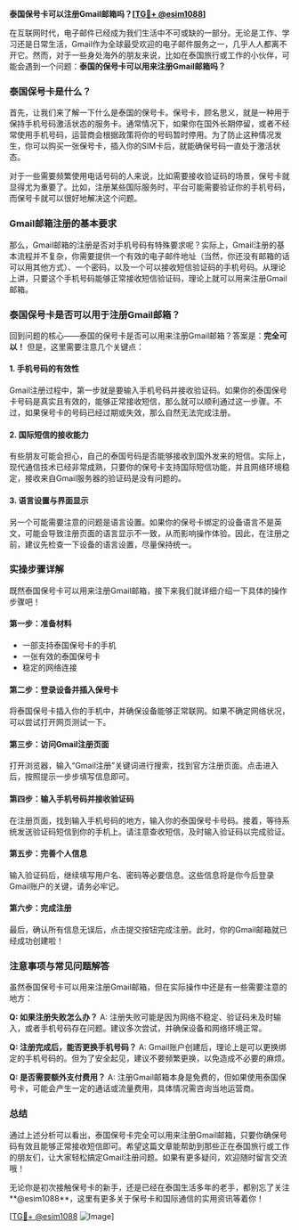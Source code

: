 **泰国保号卡可以注册Gmail邮箱吗？[[TG💪+ @esim1088](https://t.me/s/esim1088)]**

在互联网时代，电子邮件已经成为我们生活中不可或缺的一部分。无论是工作、学习还是日常生活，Gmail作为全球最受欢迎的电子邮件服务之一，几乎人人都离不开它。然而，对于一些身处海外的朋友来说，比如在泰国旅行或工作的小伙伴，可能会遇到一个问题：**泰国的保号卡可以用来注册Gmail邮箱吗？**

### 泰国保号卡是什么？

首先，让我们来了解一下什么是泰国的保号卡。保号卡，顾名思义，就是一种用于保持手机号码激活状态的服务卡。通常情况下，如果你在国外长期停留，或者不经常使用手机号码，运营商会根据政策将你的号码暂时停用。为了防止这种情况发生，你可以购买一张保号卡，插入你的SIM卡后，就能确保号码一直处于激活状态。

对于一些需要频繁使用电话号码的人来说，比如需要接收验证码的场景，保号卡就显得尤为重要了。比如，注册某些国际服务时，平台可能需要验证你的手机号码，而保号卡就可以很好地解决这个问题。

### Gmail邮箱注册的基本要求

那么，Gmail邮箱的注册是否对手机号码有特殊要求呢？实际上，Gmail注册的基本流程并不复杂，你需要提供一个有效的电子邮件地址（当然，你还没有邮箱的话可以用其他方式）、一个密码，以及一个可以接收短信验证码的手机号码。从理论上讲，只要这个手机号码能够正常接收短信验证码，理论上就可以用来注册Gmail邮箱。

### 泰国保号卡是否可以用于注册Gmail邮箱？

回到问题的核心——泰国的保号卡是否可以用来注册Gmail邮箱？答案是：**完全可以！** 但是，这里需要注意几个关键点：

#### 1. 手机号码的有效性
Gmail注册过程中，第一步就是要输入手机号码并接收验证码。如果你的泰国保号卡号码是真实且有效的，能够正常接收短信，那么就可以顺利通过这一步骤。不过，如果保号卡的号码已经过期或失效，那么自然无法完成注册。

#### 2. 国际短信的接收能力
有些朋友可能会担心，自己的泰国号码是否能够接收到国外发来的短信。实际上，现代通信技术已经非常成熟，只要你的保号卡支持国际短信功能，并且网络环境稳定，接收来自Gmail服务器的验证码是没有问题的。

#### 3. 语言设置与界面显示
另一个可能需要注意的问题是语言设置。如果你的保号卡绑定的设备语言不是英文，可能会导致注册页面的语言显示不一致，从而影响操作体验。因此，在注册之前，建议先检查一下设备的语言设置，尽量保持统一。

### 实操步骤详解

既然泰国保号卡可以用来注册Gmail邮箱，接下来我们就详细介绍一下具体的操作步骤吧！

#### 第一步：准备材料
- 一部支持泰国保号卡的手机
- 一张有效的泰国保号卡
- 稳定的网络连接

#### 第二步：登录设备并插入保号卡
将泰国保号卡插入你的手机中，并确保设备能够正常联网。如果不确定网络状况，可以尝试打开网页测试一下。

#### 第三步：访问Gmail注册页面
打开浏览器，输入“Gmail注册”关键词进行搜索，找到官方注册页面。点击进入后，按照提示一步步填写信息即可。

#### 第四步：输入手机号码并接收验证码
在注册页面，找到输入手机号码的地方，输入你的泰国保号卡号码。接着，等待系统发送验证码短信到你的手机上。请注意查收短信，及时输入验证码以完成验证。

#### 第五步：完善个人信息
输入验证码后，继续填写用户名、密码等必要信息。这些信息将是你今后登录Gmail账户的关键，请务必牢记。

#### 第六步：完成注册
最后，确认所有信息无误后，点击提交按钮完成注册。此时，你的Gmail邮箱就已经成功创建啦！

### 注意事项与常见问题解答

虽然泰国保号卡可以用来注册Gmail邮箱，但在实际操作中还是有一些需要注意的地方：

**Q: 如果注册失败怎么办？**
A: 注册失败可能是因为网络不稳定、验证码未及时输入，或者手机号码存在问题。建议多次尝试，并确保设备和网络环境正常。

**Q: 注册完成后，能否更换手机号码？**
A: Gmail账户创建后，理论上是可以更换绑定的手机号码的。但为了安全起见，建议不要频繁更换，以免造成不必要的麻烦。

**Q: 是否需要额外支付费用？**
A: 注册Gmail邮箱本身是免费的，但如果使用泰国保号卡，可能会产生一定的通话或流量费用，具体情况需咨询当地运营商。

### 总结

通过上述分析可以看出，泰国保号卡完全可以用来注册Gmail邮箱，只要你确保号码有效且能够正常接收短信即可。希望这篇文章能帮助到那些正在泰国旅行或工作的朋友们，让大家轻松搞定Gmail注册问题。如果有更多疑问，欢迎随时留言交流哦！

无论你是初次接触保号卡的新手，还是已经在泰国生活多年的老手，都别忘了关注**@esim1088**，这里有更多关于保号卡和国际通信的实用资讯等着你！

[[TG💪+ @esim1088](https://t.me/s/esim1088) ![Image](https://i.postimg.cc/4NQfJmqS/Snipaste-2025-05-13-00-14-12.png)]